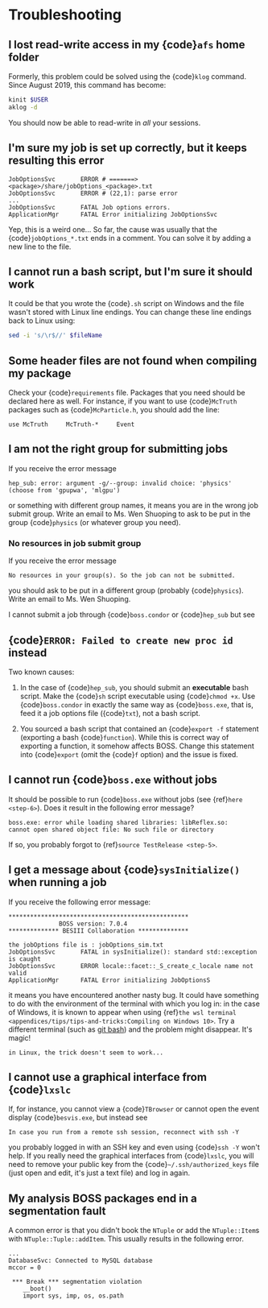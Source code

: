 <!-- cspell:ignore aklog besvis kinit klog mccor mlgpu Shuoping -->

<!-- Known issues and some solutions. -->

# Troubleshooting

## I lost read-write access in my {code}`afs` home folder

Formerly, this problem could be solved using the {code}`klog` command. Since
August 2019, this command has become:

```bash
kinit $USER
aklog -d
```

You should now be able to read-write in _all_ your sessions.

## I'm sure my job is set up correctly, but it keeps resulting this error

```text
JobOptionsSvc       ERROR # =======> <package>/share/jobOptions_<package>.txt
JobOptionsSvc       ERROR # (22,1): parse error
...
JobOptionsSvc       FATAL Job options errors.
ApplicationMgr      FATAL Error initializing JobOptionsSvc
```

Yep, this is a weird one... So far, the cause was usually that the
{code}`jobOptions_*.txt` ends in a comment. You can solve it by adding a new
line to the file.

## I cannot run a bash script, but I'm sure it should work

It could be that you wrote the {code}`.sh` script on Windows and the file
wasn't stored with Linux line endings. You can change these line endings back
to Linux using:

```bash
sed -i 's/\r$//' $fileName
```

## Some header files are not found when compiling my package

Check your {code}`requirements` file. Packages that you need should be declared
here as well. For instance, if you want to use {code}`McTruth` packages such as
{code}`McParticle.h`, you should add the line:

```text
use McTruth     McTruth-*     Event
```

## I am not the right group for submitting jobs

If you receive the error message

```text
hep_sub: error: argument -g/--group: invalid choice: 'physics'
(choose from 'gpupwa', 'mlgpu')
```

or something with different group names, it means you are in the wrong job
submit group. Write an email to Ms. Wen Shuoping to ask to be put in the group
{code}`physics` (or whatever group you need).

### No resources in job submit group

If you receive the error message

```text
No resources in your group(s). So the job can not be submitted.
```

you should ask to be put in a different group (probably {code}`physics`). Write
an email to Ms. Wen Shuoping.

I cannot submit a job through {code}`boss.condor` or {code}`hep_sub` but see

## {code}`ERROR: Failed to create new proc id` instead

Two known causes:

1. In the case of {code}`hep_sub`, you should submit an **executable** bash
   script. Make the {code}`sh` script executable using {code}`chmod +x`. Use
   {code}`boss.condor` in exactly the same way as {code}`boss.exe`, that is,
   feed it a job options file ({code}`txt`), not a bash script.

2. You sourced a bash script that contained an {code}`export -f` statement
   (exporting a bash {code}`function`). While this is correct way of exporting
   a function, it somehow affects BOSS. Change this statement into
   {code}`export` (omit the {code}`f` option) and the issue is fixed.

## I cannot run {code}`boss.exe` without jobs

It should be possible to run {code}`boss.exe` without jobs (see
{ref}`here <step-6>`). Does it result in the following error message?

```text
boss.exe: error while loading shared libraries: libReflex.so:
cannot open shared object file: No such file or directory
```

If so, you probably forgot to {ref}`source TestRelease <step-5>`.

## I get a message about {code}`sysInitialize()` when running a job

If you receive the following error message:

```text
**************************************************
              BOSS version: 7.0.4
************** BESIII Collaboration **************

the jobOptions file is : jobOptions_sim.txt
JobOptionsSvc       FATAL in sysInitialize(): standard std::exception is caught
JobOptionsSvc       ERROR locale::facet::_S_create_c_locale name not valid
ApplicationMgr      FATAL Error initializing JobOptionsS
```

it means you have encountered another nasty bug. It could have something to do
with the environment of the terminal with which you log in: in the case of
Windows, it is known to appear when using
{ref}`the wsl terminal <appendices/tips/tips-and-tricks:Compiling on Windows 10>`.
Try a different terminal (such as [git bash](https://gitforwindows.org)) and
the problem might disappear. It's magic!

```{note}
in Linux, the trick doesn't seem to work...
```

## I cannot use a graphical interface from {code}`lxslc`

If, for instance, you cannot view a {code}`TBrowser` or cannot open the event
display {code}`besvis.exe`, but instead see

```text
In case you run from a remote ssh session, reconnect with ssh -Y
```

you probably logged in with an SSH key and even using {code}`ssh -Y` won't
help. If you really need the graphical interfaces from {code}`lxslc`, you will
need to remove your public key from the {code}`~/.ssh/authorized_keys` file
(just open and edit, it's just a text file) and log in again.

## My analysis BOSS packages end in a segmentation fault

A common error is that you didn't book the `NTuple` or add the `NTuple::Item`s
with `NTuple::Tuple::addItem`. This usually results in the following error.

```text
...
DatabaseSvc: Connected to MySQL database
mccor = 0

 *** Break *** segmentation violation
    __boot()
    import sys, imp, os, os.path
```
